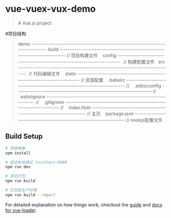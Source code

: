 # vue-vuex-vux-demo

> A Vue.js project

#项目结构

>demo -------------------------------------------------------------------------------
>build --------------------------------------------------------------------------  // 项目构建文件
>    config -------------------------------------------------------------------------  // 构建配置文件
>    src ----------------------------------------------------------------------------  // 代码编辑文件
>    static -------------------------------------------------------------------------  // 资源配置
>    .babelrc -----------------------------------------------------------------------  // 
>    .editorconfig ------------------------------------------------------------------  //
>    .eslintignore ------------------------------------------------------------------  //
>    .gitignore ---------------------------------------------------------------------  //
>    index.html ---------------------------------------------------------------------  // 主页
>    package.json -------------------------------------------------------------------  // nodejs配置文件


## Build Setup

``` bash
# 安装依赖
npm install

# 启动本地调试 localhost:8080
npm run dev

# 项目打包
npm run build

# 打包到生产环境
npm run build --report
```

For detailed explanation on how things work, checkout the [guide](http://vuejs-templates.github.io/webpack/) and [docs for vue-loader](http://vuejs.github.io/vue-loader).
